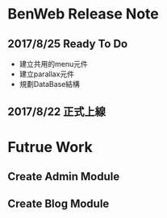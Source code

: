 # BenWeb Release Note
## 2017/8/25 Ready To Do
* 建立共用的menu元件
* 建立parallax元件
* 規劃DataBase結構
## 2017/8/22 正式上線
# Futrue Work
## Create Admin Module
## Create Blog Module
